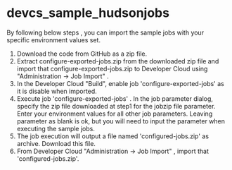 # devcs_sample_hudsonjobs

By following below steps , you can import the sample jobs with your specific environment values set.

1. Download the code from GitHub as a zip file.
2. Extract configure-exported-jobs.zip from the downloaded zip file and import that configure-exported-jobs.zip to Developer Cloud using "Administration -> Job Import" .
2. In the Developer Cloud "Build", enable job 'configure-exported-jobs' as it is disable when imported.
3. Execute job 'configure-exported-jobs' . In the job parameter dialog, specify the zip file downloaded at step1 for the jobzip file parameter.
   Enter your environment values for all other job parameters. 
   Leaving parameter as blank is ok, but you will need to input the parameter when executing the sample jobs.
4. The job execution will output a file named 'configured-jobs.zip' as archive. Download this file.
5. From Developer Cloud "Administration -> Job Import" , import that 'configured-jobs.zip'.
